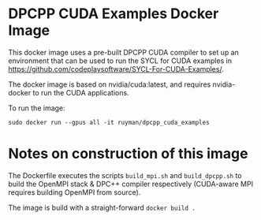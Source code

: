 DPCPP CUDA Examples Docker Image
=================================

This docker image uses a pre-built DPCPP CUDA compiler to set up an environment that can be used to run the SYCL for CUDA examples in https://github.com/codeplaysoftware/SYCL-For-CUDA-Examples/.

The docker image is based on nvidia/cuda:latest, and requires nvidia-docker to run the CUDA applications.

To run the image:

```
sudo docker run --gpus all -it ruyman/dpcpp_cuda_examples
```

# Notes on construction of this image

The Dockerfile executes the scripts `build_mpi.sh` and `build_dpcpp.sh` to build the OpenMPI stack & DPC++ compiler respectively (CUDA-aware MPI requires building OpenMPI from source).

The image is build with a straight-forward `docker build .`
